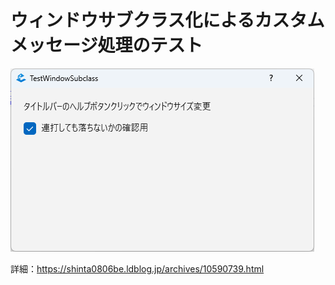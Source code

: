 ﻿# ウィンドウサブクラス化によるカスタムメッセージ処理のテスト

![実行イメージ](Run.png)

詳細：https://shinta0806be.ldblog.jp/archives/10590739.html
